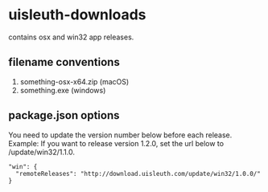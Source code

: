 # uisleuth-downloads
contains osx and win32 app releases.

## filename conventions
1. something-osx-x64.zip (macOS)
2. something.exe (windows)

## package.json options

You need to update the version number below before each release.
Example: If you want to release version 1.2.0, set the url below to /update/win32/1.1.0.

```
"win": {
  "remoteReleases": "http://download.uisleuth.com/update/win32/1.0.0/"
}

```
